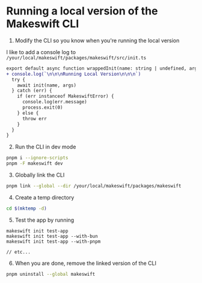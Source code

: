 # Running a local version of the Makeswift CLI


1. Modify the CLI so you know when you're running the local version

  I like to add a console log to `/your/local/makeswift/packages/makeswift/src/init.ts` 

  ```diff
  export default async function wrappedInit(name: string | undefined, args: InitArgs) {
  + console.log(`\n\n\nRunning Local Version\n\n\n`)
    try {
      await init(name, args)
    } catch (err) {
      if (err instanceof MakeswiftError) {
        console.log(err.message)
        process.exit(0)
      } else {
        throw err
      }
    }
  }
  ```
2. Run the CLI in dev mode
  ```sh
  pnpm i --ignore-scripts
  pnpm -F makeswift dev
  ```
3. Globally link the CLI
  ```sh
  pnpm link --global --dir /your/local/makeswift/packages/makeswift
  ```
4. Create a temp directory
  ```sh
  cd $(mktemp -d)
  ```
5. Test the app by running 
  ```
  makeswift init test-app
  makeswift init test-app --with-bun
  makeswift init test-app --with-pnpm
  
  // etc...
  ```
6. When you are done, remove the linked version of the CLI 
  ```sh
  pnpm uninstall --global makeswift
  ```